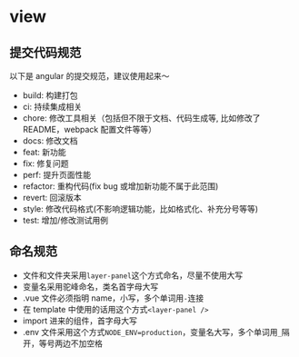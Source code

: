 # view

## 提交代码规范

以下是 angular 的提交规范，建议使用起来～

- build: 构建打包
- ci: 持续集成相关
- chore: 修改工具相关（包括但不限于文档、代码生成等, 比如修改了 README，webpack 配置文件等等）
- docs: 修改文档
- feat: 新功能
- fix: 修复问题
- perf: 提升页面性能
- refactor: 重构代码(fix bug 或增加新功能不属于此范围)
- revert: 回滚版本
- style: 修改代码格式(不影响逻辑功能，比如格式化、补充分号等等)
- test: 增加/修改测试用例

## 命名规范

- 文件和文件夹采用`layer-panel`这个方式命名，尽量不使用大写
- 变量名采用驼峰命名，类名首字母大写
- .vue 文件必须指明 name，小写，多个单词用`-`连接
- 在 template 中使用的话用这个方式`<layer-panel />`
- import 进来的组件，首字母大写
- .env 文件采用这个方式`NODE_ENV=production`，变量名大写，多个单词用`_`隔开，等号两边不加空格
